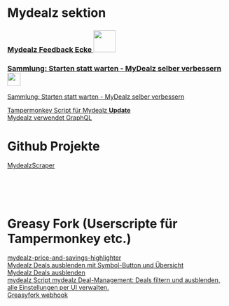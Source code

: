 # Mydealz sektion  
### [Mydealz Feedback Ecke <img src="https://www.mydealz.de/assets/img/emojis/thumb_7d48b.svg" width="50">](https://www.mydealz.de/feedback)  
### [Sammlung: Starten statt warten - MyDealz selber verbessern <img src="https://www.mydealz.de/assets/img/emojis/cool_b7b27.svg" width="30">](https://www.mydealz.de/diskussion/sammlung-mydealz-auch-ohne-app-nutzen-2035404)  
[Sammlung: Starten statt warten - MyDealz selber verbessern](https://www.mydealz.de/diskussion/sammlung-mydealz-auch-ohne-app-nutzen-2035404)  


[Tampermonkey Script für Mydealz **Update**](https://www.mydealz.de/diskussion/tampermonkey-script-fur-mydealz-2299700)  
[Mydealz verwendet GraphQL](https://www.mydealz.de/diskussion/neue-link-struktur-von-mydealz-2462696#comment-50166908)  


# Github Projekte  
[MydealzScraper](https://github.com/mhvuze/MydealzScraper)  
[]()  
[]()  
[]()  
[]()  
[]()  

# Greasy Fork (Userscripte für Tampermonkey etc.)

[mydealz-price-and-savings-highlighter](https://greasyfork.org/de/scripts/484273-mydealz-price-and-savings-highlighter-with-tooltips-and-keyword-exclusion)  
[Mydealz Deals ausblenden mit Symbol-Button und Übersicht](https://greasyfork.org/de/scripts/521000-mydealz-deals-ausblenden-mit-symbol-button-und-%C3%BCbersicht)  
[Mydealz Deals ausblenden](https://greasyfork.org/de/scripts/521041-mydealz-deals-ausblenden-mit-symbol-button-und-%C3%BCbersicht)  
[mydealz Script mydealz Deal-Management: Deals filtern und ausblenden, alle Einstellungen per UI verwalten.](https://greasyfork.org/de/scripts/522038-mydealz-script)  
[Greasyfork webhook](https://greasyfork.org/de/users/webhook-info)  
